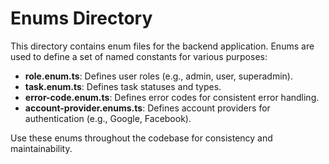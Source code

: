 # Enums Directory

This directory contains enum files for the backend application. Enums are used to define a set of named constants for various purposes:

- **role.enum.ts**: Defines user roles (e.g., admin, user, superadmin).
- **task.enum.ts**: Defines task statuses and types.
- **error-code.enum.ts**: Defines error codes for consistent error handling.
- **account-provider.enums.ts**: Defines account providers for authentication (e.g., Google, Facebook).

Use these enums throughout the codebase for consistency and maintainability. 